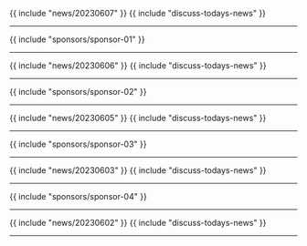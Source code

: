 {{ include "news/20230607" }}
{{ include "discuss-todays-news" }}

---

{{ include "sponsors/sponsor-01" }}

---

{{ include "news/20230606" }}
{{ include "discuss-todays-news" }}

---

{{ include "sponsors/sponsor-02" }}

---

{{ include "news/20230605" }}
{{ include "discuss-todays-news" }}

---

{{ include "sponsors/sponsor-03" }}

---

{{ include "news/20230603" }}
{{ include "discuss-todays-news" }}

---

{{ include "sponsors/sponsor-04" }}

---

{{ include "news/20230602" }}
{{ include "discuss-todays-news" }}

---

